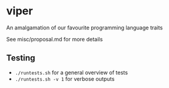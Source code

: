 # viper
An amalgamation of our favourite programming language traits

See misc/proposal.md for more details

## Testing
* `./runtests.sh` for a general overview of tests
* `./runtests.sh -v 1` for verbose outputs

